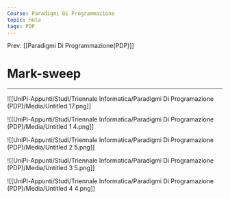 ```yaml
---
Course: Paradigmi Di Programmazione
topic: nota
tags: PDP
---
```


Prev: [[Paradigmi Di Programmazione(PDP)]]

# Mark-sweep
---


![[UniPi-Appunti/Studi/Triennale Informatica/Paradigmi Di Programazione (PDP)/Media/Untitled 17.png]]

![[UniPi-Appunti/Studi/Triennale Informatica/Paradigmi Di Programazione (PDP)/Media/Untitled 1 4.png]]

![[UniPi-Appunti/Studi/Triennale Informatica/Paradigmi Di Programazione (PDP)/Media/Untitled 2 5.png]]

![[UniPi-Appunti/Studi/Triennale Informatica/Paradigmi Di Programazione (PDP)/Media/Untitled 3 5.png]]

![[UniPi-Appunti/Studi/Triennale Informatica/Paradigmi Di Programazione (PDP)/Media/Untitled 4 4.png]]
